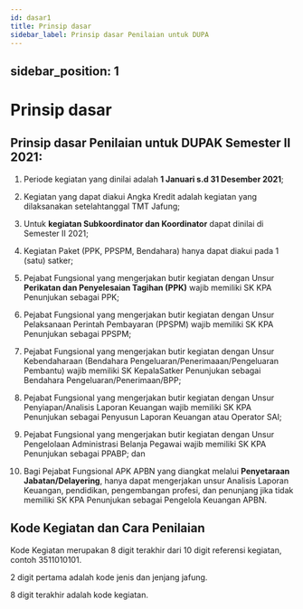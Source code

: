 ```yaml
---
id: dasar1
title: Prinsip dasar
sidebar_label: Prinsip dasar Penilaian untuk DUPA
---
```

sidebar_position: 1
---

# Prinsip dasar

## Prinsip dasar Penilaian untuk DUPAK Semester II 2021:

1. Periode kegiatan yang dinilai adalah **1 Januari s.d 31 Desember 2021**; 

2. Kegiatan yang dapat diakui Angka Kredit adalah kegiatan yang dilaksanakan setelahtanggal TMT Jafung;

3. Untuk **kegiatan Subkoordinator dan Koordinator** dapat dinilai di Semester II 2021;

4. Kegiatan Paket (PPK, PPSPM, Bendahara) hanya dapat diakui pada 1 (satu) satker;

5. Pejabat Fungsional yang mengerjakan butir kegiatan dengan Unsur **Perikatan dan Penyelesaian Tagihan (PPK)** wajib memiliki SK KPA Penunjukan sebagai PPK;

6. Pejabat Fungsional yang mengerjakan butir kegiatan dengan Unsur Pelaksanaan Perintah Pembayaran (PPSPM) wajib memiliki SK KPA Penunjukan sebagai PPSPM;

7. Pejabat Fungsional yang mengerjakan butir kegiatan dengan Unsur Kebendaharaan (Bendahara Pengeluaran/Penerimaaan/Pengeluaran Pembantu) wajib memiliki SK KepalaSatker Penunjukan sebagai Bendahara Pengeluaran/Penerimaan/BPP;

8. Pejabat Fungsional yang mengerjakan butir kegiatan dengan Unsur Penyiapan/Analisis Laporan Keuangan wajib memiliki SK KPA Penunjukan sebagai Penyusun Laporan Keuangan atau Operator SAI;

9. Pejabat Fungsional yang mengerjakan butir kegiatan dengan Unsur Pengelolaan Administrasi Belanja Pegawai wajib memiliki SK KPA Penunjukan sebagai PPABP; dan

10. Bagi Pejabat Fungsional APK APBN yang diangkat melalui **Penyetaraan Jabatan/Delayering**, hanya dapat mengerjakan unsur Analisis Laporan Keuangan, pendidikan, pengembangan profesi, dan penunjang jika tidak memiliki SK KPA Penunjukan sebagai Pengelola Keuangan APBN.

## Kode Kegiatan dan Cara Penilaian
Kode Kegiatan merupakan 8 digit terakhir dari 10 digit referensi kegiatan, contoh 3511010101.

2 digit pertama adalah kode jenis dan jenjang jafung.

8 digit terakhir adalah kode kegiatan.
